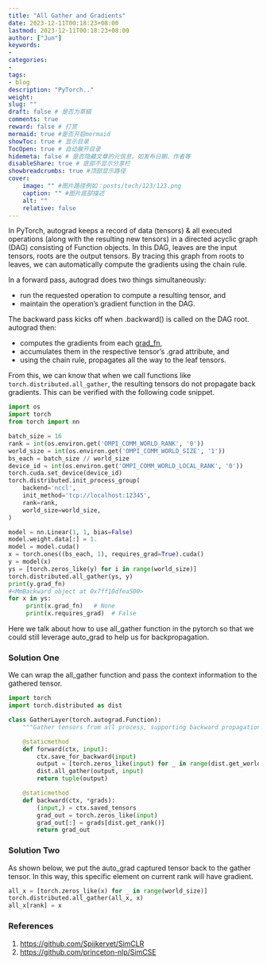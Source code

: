 ```yaml
---
title: "All Gather and Gradients"
date: 2023-12-11T00:18:23+08:00
lastmod: 2023-12-11T00:18:23+08:00
author: ["Jun"]
keywords: 
- 
categories: 
- 
tags: 
- blog
description: "PyTorch.."
weight:
slug: ""
draft: false # 是否为草稿
comments: true
reward: false # 打赏
mermaid: true #是否开启mermaid
showToc: true # 显示目录
TocOpen: true # 自动展开目录
hidemeta: false # 是否隐藏文章的元信息，如发布日期、作者等
disableShare: true # 底部不显示分享栏
showbreadcrumbs: true #顶部显示路径
cover:
    image: "" #图片路径例如：posts/tech/123/123.png
    caption: "" #图片底部描述
    alt: ""
    relative: false
---
```

In PyTorch, autograd keeps a record of data (tensors) & all executed operations (along with the resulting new tensors) in a directed acyclic graph (DAG) consisting of Function objects. In this DAG, leaves are the input tensors, roots are the output tensors. By tracing this graph from roots to leaves, we can automatically compute the gradients using the chain rule.
<p></p>
In a forward pass, autograd does two things simultaneously:

- run the requested operation to compute a resulting tensor, and
- maintain the operation’s gradient function in the DAG.
<!--   # to block the following text block to generate p tag and creating extra space with listing items.  -->
<p></p>
The backward pass kicks off when .backward() is called on the DAG root. autograd then:

- computes the gradients from each [grad_fn](https://amsword.medium.com/understanding-pytorchs-autograd-with-grad-fn-and-next-functions-b2c4836daa00),
- accumulates them in the respective tensor’s .grad attribute, and
- using the chain rule, propagates all the way to the leaf tensors.

From this, we can know that when we call functions like ` torch.distributed.all_gather`, the resulting tensors do not propagate back gradients. This can be verified with the following code snippet. 

```python
import os
import torch
from torch import nn

batch_size = 16
rank = int(os.environ.get('OMPI_COMM_WORLD_RANK', '0'))
world_size = int(os.environ.get('OMPI_COMM_WORLD_SIZE', '1'))
bs_each = batch_size // world_size
device_id = int(os.environ.get('OMPI_COMM_WORLD_LOCAL_RANK', '0'))
torch.cuda.set_device(device_id)
torch.distributed.init_process_group(
    backend='nccl',
    init_method='tcp://localhost:12345',
    rank=rank,
    world_size=world_size,
)

model = nn.Linear(1, 1, bias=False)
model.weight.data[:] = 1.
model = model.cuda()
x = torch.ones((bs_each, 1), requires_grad=True).cuda()
y = model(x)
ys = [torch.zeros_like(y) for i in range(world_size)]
torch.distributed.all_gather(ys, y)
print(y.grad_fn)
#<MmBackward object at 0x7ff10dfea500>
for x in ys:
     print(x.grad_fn)   # None
     print(x.requires_grad)  # False
```

Here we talk about how to use all_gather function in the pytorch so that we could still leverage auto_grad to help us for backpropagation. 

### Solution One
We can wrap the all_gather function and pass the context information to the gathered tensor.
```python
import torch
import torch.distributed as dist

class GatherLayer(torch.autograd.Function):
    """Gather tensors from all process, supporting backward propagation."""

    @staticmethod
    def forward(ctx, input):
        ctx.save_for_backward(input)
        output = [torch.zeros_like(input) for _ in range(dist.get_world_size())]
        dist.all_gather(output, input)
        return tuple(output)

    @staticmethod
    def backward(ctx, *grads):
        (input,) = ctx.saved_tensors
        grad_out = torch.zeros_like(input)
        grad_out[:] = grads[dist.get_rank()]
        return grad_out
```

### Solution Two
As shown below, we put the auto_grad captured tensor back to the gather tensor. In this way, this specific element on current rank will have gradient. 
```python
all_x = [torch.zeros_like(x) for _ in range(world_size)]
torch.distributed.all_gather(all_x, x)
all_x[rank] = x
```
### References
<!-- 1. https://amsword.medium.com/gradient-backpropagation-with-torch-distributed-all-gather-9f3941a381f8 -->
1. https://github.com/Spijkervet/SimCLR
2. https://github.com/princeton-nlp/SimCSE
